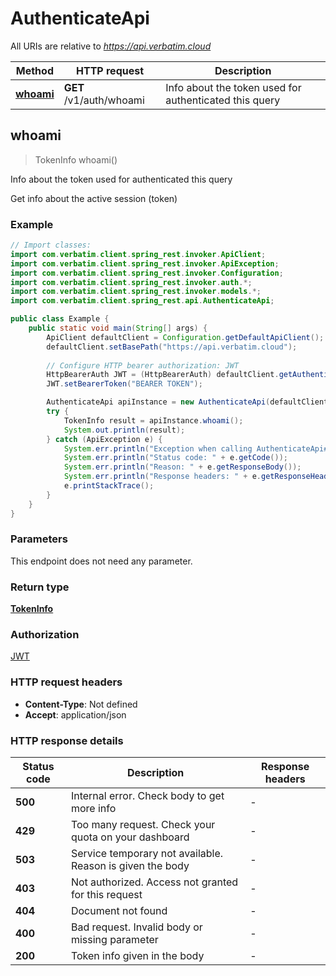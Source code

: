 # AuthenticateApi

All URIs are relative to *https://api.verbatim.cloud*

| Method | HTTP request | Description |
|------------- | ------------- | -------------|
| [**whoami**](AuthenticateApi.md#whoami) | **GET** /v1/auth/whoami | Info about the token used for authenticated this query |



## whoami

> TokenInfo whoami()

Info about the token used for authenticated this query

Get info about the active session (token)

### Example

```java
// Import classes:
import com.verbatim.client.spring_rest.invoker.ApiClient;
import com.verbatim.client.spring_rest.invoker.ApiException;
import com.verbatim.client.spring_rest.invoker.Configuration;
import com.verbatim.client.spring_rest.invoker.auth.*;
import com.verbatim.client.spring_rest.invoker.models.*;
import com.verbatim.client.spring_rest.api.AuthenticateApi;

public class Example {
    public static void main(String[] args) {
        ApiClient defaultClient = Configuration.getDefaultApiClient();
        defaultClient.setBasePath("https://api.verbatim.cloud");
        
        // Configure HTTP bearer authorization: JWT
        HttpBearerAuth JWT = (HttpBearerAuth) defaultClient.getAuthentication("JWT");
        JWT.setBearerToken("BEARER TOKEN");

        AuthenticateApi apiInstance = new AuthenticateApi(defaultClient);
        try {
            TokenInfo result = apiInstance.whoami();
            System.out.println(result);
        } catch (ApiException e) {
            System.err.println("Exception when calling AuthenticateApi#whoami");
            System.err.println("Status code: " + e.getCode());
            System.err.println("Reason: " + e.getResponseBody());
            System.err.println("Response headers: " + e.getResponseHeaders());
            e.printStackTrace();
        }
    }
}
```

### Parameters

This endpoint does not need any parameter.

### Return type

[**TokenInfo**](TokenInfo.md)

### Authorization

[JWT](../README.md#JWT)

### HTTP request headers

- **Content-Type**: Not defined
- **Accept**: application/json


### HTTP response details
| Status code | Description | Response headers |
|-------------|-------------|------------------|
| **500** | Internal error. Check body to get more info |  -  |
| **429** | Too many request. Check your quota on your dashboard |  -  |
| **503** | Service temporary not available. Reason is given the body |  -  |
| **403** | Not authorized. Access not granted for this request |  -  |
| **404** | Document not found |  -  |
| **400** | Bad request. Invalid body or missing parameter |  -  |
| **200** | Token info given in the body |  -  |

